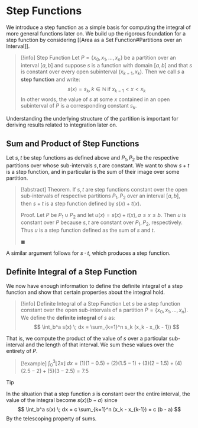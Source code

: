 # Step Functions

We introduce a step function as a simple basis for computing the integral of more general functions later on. We build up the rigorous foundation for a step function by considering [[Area as a Set Function#Partitions over an Interval]].

> [!info] Step Function
> Let $P = \{ x_0, x_1, \dots, x_n \}$ be a partition over an interval $[a, b]$ and suppose $s$ is a function with domain $[a, b]$ and that $s$ is constant over every open subinterval $(x_{k-1}, x_k)$. Then we call $s$ a **step function** and write:
> $$
> s(x) = s_k, k \in \mathbb{N} \; \text{if} \; x_{k - 1} < x < x_k
> $$
> In other words, the value of $s$ at some $x$ contained in an open subinterval of $P$ is a corresponding constant $s_k$.

Understanding the underlying structure of the partition is important for deriving results related to integration later on.

## Sum and Product of Step Functions

Let $s, t$ be step functions as defined above and $P_1, P_2$ be the respective partitions over whose sub-intervals $s, t$ are constant. We want to show $s + t$ is a step function, and in particular is the sum of their image over some partition.

> [!abstract] Theorem.
> If $s, t$ are step functions constant over the open sub-intervals of respective partitions $P_1, P_2$ over an interval $[a, b]$, then $s + t$ is a step function defined by $s(x) + t(x)$.
>
> Proof.
> Let $P$ be $P_1 \cup P_2$ and let $u(x) = s(x) + t(x), a \leqslant x \leqslant b$. Then $u$ is constant over $P$ because $s, t$ are constant over $P_1, P_2$, respectively. Thus $u$ is a step function defined as the sum of $s$ and $t$.
>
> $\blacksquare$

A similar argument follows for $s \cdot t$, which produces a step function.

## Definite Integral of a Step Function

We now have enough information to define the definite integral of a step function and show that certain properties about the integral hold.

> [!info] Definite Integral of a Step Function
> Let $s$ be a step function constant over the open sub-intervals of a partition $P = \{ x_0, x_1, \dots, x_n \}$. We define the **definite integral** of $s$ as:
> $$
> \int_b^a s(x) \; dx = \sum_{k=1}^n s_k (x_k - x_{k - 1})
> $$

That is, we compute the product of the value of $s$ over a particular sub-interval and the length of that interval. We sum these values over the entirety of $P$.

> [!example]
> $\int_0^3 \lfloor 2x \rfloor \; dx = (1)(1 - 0.5) + (2)(1.5 - 1) + (3)(2 - 1.5) + (4)(2.5 - 2) + (5)(3 - 2.5) = 7.5$

> [!tip]
> In the situation that a step function $s$ is constant over the entire interval, the value of the integral become $s(x)(b - a)$ since
> $$
> \int_b^a s(x) \; dx = c \sum_{k=1}^n (x_k - x_{k-1}) = c (b - a)
> $$
> By the telescoping property of sums.